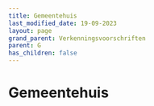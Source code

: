 ```yaml
---
title: Gemeentehuis
last_modified_date: 19-09-2023
layout: page
grand_parent: Verkenningsvoorschriften
parent: G
has_children: false
---
```


Gemeentehuis
============

